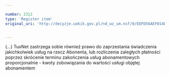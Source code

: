 ```yaml
---

number: 2312
type: 'Register item'
original_uri: 'http://decyzje.uokik.gov.pl/nd_wz_um.nsf/0/EDFD56AEF014B55CC12578AB0031071F?OpenDocument'


---
```


(...) TuxNet zastrzega sobie również prawo do zaprzestania świadczenia jakichkolwiek usług na rzecz Abonenta, lub rozliczenia zaległych płatności poprzez skrócenie terminu zakończenia usług abonamentowych proporcjonalnie - kwoty zobowiązania do wartości usługi objętej abonamentem
